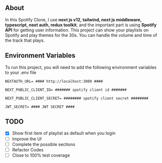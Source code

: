 ## About
In this Spotify Clone, I use **next js v12, tailwind, next js middleware, typescript, next auth, redux toolkit**, and the important part is using **Spotify API** for getting user information.
This project can show your playlists on Spotify and play themes for the 30s.
You can handle the volume and time of the track that plays.


## Environment Variables

To run this project, you will need to add the following environment variables to your .env file

`NEXTAUTH_URL= #### http://localhost:3000 ####`

`NEXT_PUBLIC_CLIENT_ID= ####### spotify client id #######`

`NEXT_PUBLIC_CLIENT_SECRET= ######## spotify client secret ########`

`JWT_SECRET= #### JWT SECRET ####`

## TODO
- [x] Show first item of playlist as default when you login
- [ ] Improve the UI
- [ ] Complete the possible sections
- [ ] Refactor Codes
- [ ] Close to 100% test coverage